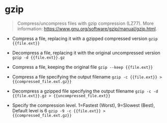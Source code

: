 # gzip
> Compress/uncompress files with gzip compression (LZ77).
> More information: <https://www.gnu.org/software/gzip/manual/gzip.html>.

- Compress a file, replacing it with a gzipped compressed version
`gzip {{file.ext}}`

- Decompress a file, replacing it with the original uncompressed version
`gzip -d {{file.ext}}.gz`

- Compress a file, keeping the original file
`gzip --keep {{file.ext}}`

- Compress a file specifying the output filename
`gzip -c {{file.ext}} > {{compressed_file.ext.gz}}`

- Decompress a gzipped file specifying the output filename
`gzip -c -d {{file.ext}}.gz > {{uncompressed_file.ext}}`

- Specify the compression level. 1=Fastest (Worst), 9=Slowest (Best), Default level is 6
`gzip -9 -c {{file.ext}} > {{compressed_file.ext.gz}}`
